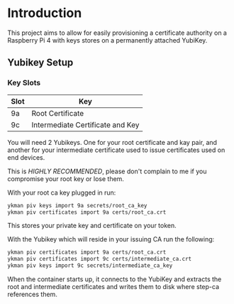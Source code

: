 # Introduction

This project aims to allow for easily provisioning a certificate authority
on a Raspberry Pi 4 with keys stores on a permanently attached YubiKey.

## Yubikey Setup

### Key Slots

| Slot | Key                              |
|------|----------------------------------|
| 9a   | Root Certificate                 |
| 9c   | Intermediate Certificate and Key |

You will need 2 Yubikeys. One for your root certificate and kay pair, and
another for your intermediate certificate used to issue certificates used
on end devices.

This is _HIGHLY RECOMMENDED_, please don't complain to me if you compromise
your root key or lose them.

With your root ca key plugged in run:
```bash
ykman piv keys import 9a secrets/root_ca_key
ykman piv certificates import 9a certs/root_ca.crt
```

This stores your private key and certificate on your token.

With the Yubikey which will reside in your issuing CA run the following:
```bash
ykman piv certificates import 9a certs/root_ca.crt
ykman piv certificates import 9c certs/intermediate_ca.crt
ykman piv keys import 9c secrets/intermediate_ca_key
```

When the container starts up, it connects to the YubiKey and extracts the
root and intermediate certificates and writes them to disk where step-ca
references them.
